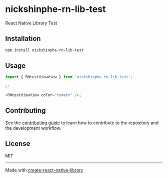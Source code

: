 # nickshinphe-rn-lib-test

React Native Library Test

## Installation

```sh
npm install nickshinphe-rn-lib-test
```

## Usage

```js
import { RNtestViewView } from 'nickshinphe-rn-lib-test';

// ...

<RNtestViewView color="tomato" />;
```

## Contributing

See the [contributing guide](CONTRIBUTING.md) to learn how to contribute to the repository and the development workflow.

## License

MIT

---

Made with [create-react-native-library](https://github.com/callstack/react-native-builder-bob)
